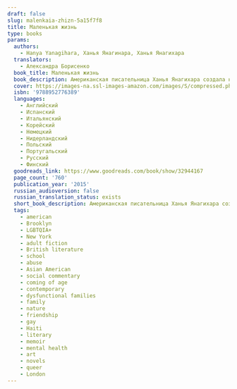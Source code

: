 ```yaml
---
draft: false
slug: malenkaia-zhizn-5a15f7f8
title: Маленькая жизнь
type: books
params:
  authors:
    - Hanya Yanagihara, Ханья Янагинара, Ханья Янагихара
  translators:
    - Александра Борисенко
  book_title: Маленькая жизнь
  book_description: Американская писательница Ханья Янагихара создала необычный роман, где и о страшном, и о радостном говорится без лишнего надрыва и сентиментальности. Четверо друзей - талантливый архитектор Малкольм, начинающий актер Виллем, уверенный в собственной неповторимости художник Джей-Би и гениальный юрист и математик Джуд - пытаются добиться успеха в Нью-Йорке, но оказывается, что ни карьера, ни деньги, ни слава не могут справиться с прошлым, если оно сильнее жизни…
  cover: https://images-na.ssl-images-amazon.com/images/S/compressed.photo.goodreads.com/books/1478876919i/32944167.jpg
  isbn: '9788952776389'
  languages:
    - Английский
    - Испанский
    - Итальянский
    - Корейский
    - Немецкий
    - Нидерландский
    - Польский
    - Португальский
    - Русский
    - Финский
  goodreads_link: https://www.goodreads.com/book/show/32944167
  page_count: '760'
  publication_year: '2015'
  russian_audioversion: false
  russian_translation_status: exists
  short_book_description: Американская писательница Ханья Янагихара создала необычный роман, где и о страшном, и о радостном говорится без лишнего надрыва и сентиментальности. Четверо друзей - талантливый архитектор...
  tags:
    - american
    - Brooklyn
    - LGBTQIA+
    - New York
    - adult fiction
    - British literature
    - school
    - abuse
    - Asian American
    - social commentary
    - coming of age
    - contemporary
    - dysfunctional families
    - family
    - nature
    - friendship
    - gay
    - Haiti
    - literary
    - memoir
    - mental health
    - art
    - novels
    - queer
    - London
---
```

